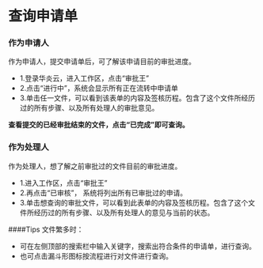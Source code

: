 # 查询申请单

### 作为申请人
  作为申请人，提交申请单后，可了解该申请目前的审批进度。
- 1.登录华炎云，进入工作区，点击“审批王”
- 2.点击“进行中”，系统会显示所有正在流转中申请单
- 3.单击任一文件，可以看到该表单的内容及签核历程。包含了这个文件所经历过的所有步骤、以及所有处理人的审批意见。

**查看提交的已经审批结束的文件，点击“已完成”即可查询。**

### 作为处理人
  作为处理人，想了解之前审批过的文件目前的审批进度。
- 1.进入工作区，点击“审批王”
- 2.再点击“已审核”， 系统将列出所有已审批过的申请。
- 3.单击想查询的审批文件，可以看到此表单的内容及签核历程。包含了这个文件所经历过的所有步骤、以及所有处理人的意见与当前的状态。

####Tips
文件繁多时：
- 可在左侧顶部的搜索栏中输入关键字，搜索出符合条件的申请单，进行查询。
- 也可点击漏斗形图标按流程进行对文件进行查询。
